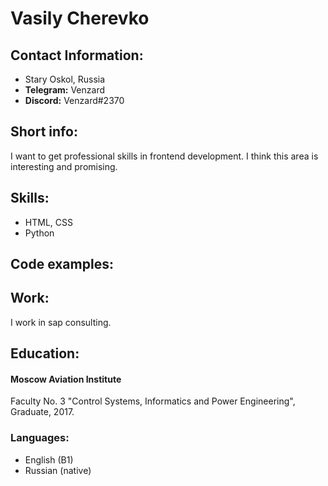 # Vasily Cherevko

## Contact Information:
- Stary Oskol, Russia
- **Telegram:** Venzard
- **Discord:** Venzard#2370

## Short info:
I want to get professional skills in frontend development. I think this area is interesting and promising.
## Skills:
- HTML, CSS
- Python

## Code examples:

## Work:
I work in sap consulting.
## Education:
#### Moscow Aviation Institute
Faculty No. 3 "Control Systems, Informatics and Power Engineering", Graduate, 2017.
### Languages:
- English (B1)
- Russian (native)